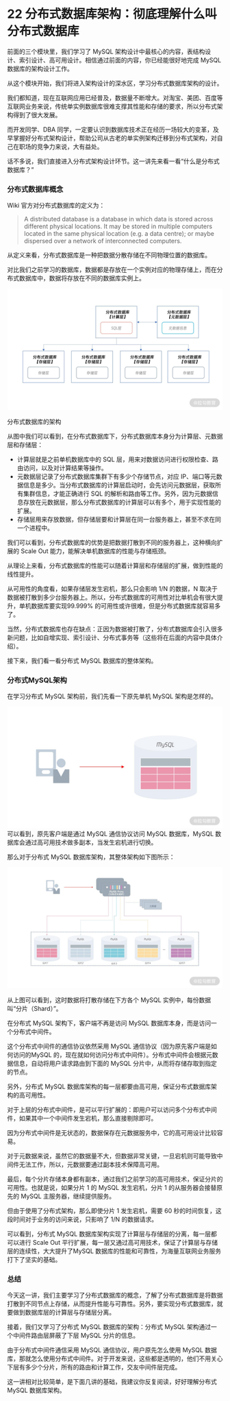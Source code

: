 # 22 分布式数据库架构：彻底理解什么叫分布式数据库

前面的三个模块里，我们学习了 MySQL 架构设计中最核心的内容，表结构设计、索引设计、高可用设计。相信通过前面的内容，你已经能很好地完成 MySQL 数据库的架构设计工作。

从这个模块开始，我们将进入架构设计的深水区，学习分布式数据库架构的设计。

我们都知道，现在互联网应用已经普及，数据量不断增大。对淘宝、美团、百度等互联网业务来说，传统单实例数据库很难支撑其性能和存储的要求，所以分布式架构得到了很大发展。

而开发同学、DBA 同学，一定要认识到数据库技术正在经历一场较大的变革，及早掌握好分布式架构设计，帮助公司从古老的单实例架构迁移到分布式架构，对自己在职场的竞争力来说，大有益处。

话不多说，我们直接进入分布式架构设计环节。这一讲先来看一看“什么是分布式数据库？”

### 分布式数据库概念

Wiki 官方对分布式数据库的定义为：

> A distributed database is a database in which data is stored across different physical locations. It may be stored in multiple computers located in the same physical location (e.g. a data centre); or maybe dispersed over a network of interconnected computers.

从定义来看，分布式数据库是一种把数据分散存储在不同物理位置的数据库。

对比我们之前学习的数据库，数据都是存放在一个实例对应的物理存储上，而在分布式数据库中，数据将存放在不同的数据库实例上。

![Drawing 0.png](assets/CioPOWDwBKCAEJhCAAGqGQf7oRA517.jpg)

分布式数据库的架构

从图中我们可以看到，在分布式数据库下，分布式数据库本身分为计算层、元数据层和存储层：

- 计算层就是之前单机数据库中的 SQL 层，用来对数据访问进行权限检查、路由访问，以及对计算结果等操作。
- 元数据层记录了分布式数据库集群下有多少个存储节点，对应 IP、端口等元数据信息是多少。当分布式数据库的计算层启动时，会先访问元数据层，获取所有集群信息，才能正确进行 SQL 的解析和路由等工作。另外，因为元数据信息存放在元数据层，那么分布式数据库的计算层可以有多个，用于实现性能的扩展。
- 存储层用来存放数据，但存储层要和计算层在同一台服务器上，甚至不求在同一个进程中。

我们可以看到，分布式数据库的优势是把数据打散到不同的服务器上，这种横向扩展的 Scale Out 能力，能解决单机数据库的性能与存储瓶颈。

从理论上来看，分布式数据库的性能可以随着计算层和存储层的扩展，做到性能的线性提升。

从可用性的角度看，如果存储层发生宕机，那么只会影响 1/N 的数据，N 取决于数据被打散到多少台服务器上。所以，分布式数据库的可用性对比单机会有很大提升，单机数据库要实现99.999% 的可用性或许很难，但是分布式数据库就容易多了。

当然，分布式数据库也存在缺点：正因为数据被打散了，分布式数据库会引入很多新问题，比如自增实现、索引设计、分布式事务等（这些将在后面的内容中具体介绍）。

接下来，我们看一看分布式 MySQL 数据库的整体架构。

### 分布式MySQL架构

在学习分布式 MySQL 架构前，我们先看一下原先单机 MySQL 架构是怎样的。

![Drawing 1.png](assets/Cgp9HWDwBLGAQwqhAAC-vh9tMJc469.jpg) 可以看到，原先客户端是通过 MySQL 通信协议访问 MySQL 数据库，MySQL 数据库会通过高可用技术做多副本，当发生宕机进行切换。

那么对于分布式 MySQL 数据库架构，其整体架构如下图所示：

![Drawing 2.png](assets/CioPOWDwBMGATGn4AAE-TVO6njo113.jpg)

从上图可以看到，这时数据将打散存储在下方各个 MySQL 实例中，每份数据叫“分片（Shard）”。

在分布式 MySQL 架构下，客户端不再是访问 MySQL 数据库本身，而是访问一个分布式中间件。

这个分布式中间件的通信协议依然采用 MySQL 通信协议（因为原先客户端是如何访问的MySQL 的，现在就如何访问分布式中间件）。分布式中间件会根据元数据信息，自动将用户请求路由到下面的 MySQL 分片中，从而将存储存取到指定的节点。

另外，分布式 MySQL 数据库架构的每一层都要由高可用，保证分布式数据库架构的高可用性。

对于上层的分布式中间件，是可以平行扩展的：即用户可以访问多个分布式中间件，如果其中一个中间件发生宕机，那么直接剔除即可。

因为分布式中间件是无状态的，数据保存在元数据服务中，它的高可用设计比较容易。

对于元数据来说，虽然它的数据量不大，但数据非常关键，一旦宕机则可能导致中间件无法工作，所以，元数据要通过副本技术保障高可用。

最后，每个分片存储本身都有副本，通过我们之前学习的高可用技术，保证分片的可用性。也就是说，如果分片 1 的 MySQL 发生宕机，分片 1 的从服务器会接替原先的 MySQL 主服务器，继续提供服务。

但由于使用了分布式架构，那么即使分片 1 发生宕机，需要 60 秒的时间恢复，这段时间对于业务的访问来说，只影响了 1/N 的数据请求。

可以看到，分布式 MySQL 数据库架构实现了计算层与存储层的分离，每一层都可以进行 Scale Out 平行扩展，每一层又通过高可用技术，保证了计算层与存储层的连续性，大大提升了MySQL 数据库的性能和可靠性，为海量互联网业务服务打下了坚实的基础。

### 总结

今天这一讲，我们主要学习了分布式数据库的概念，了解了分布式数据库是将数据打散到不同节点上存储，从而提升性能与可靠性。另外，要实现分布式数据库，就要做到数据库层的计算层与存储层分离。

接着，我们又学习了分布式 MySQL 数据库的架构：分布式 MySQL 架构通过一个中间件路由层屏蔽了下层 MySQL 分片的信息。

由于分布式中间件通信采用 MySQL 通信协议，用户原先怎么使用 MySQL 数据库，那就怎么使用分布式中间件。对于开发来说，这些都是透明的，他们不用关心下层有多少个分片，所有的路由和计算工作，交友中间件层完成。

这一讲相对比较简单，是下面几讲的基础，我建议你反复阅读，好好理解分布式 MySQL 数据库架构。
